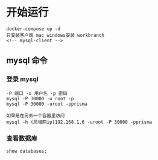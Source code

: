 # 开始运行

    docker-compose up -d
    只安装客户端 mac windows安装 workbranch
    <!-- mysql-client -->

## mysql 命令

### 登录 mysql  

    -P 端口 -u 用户名 -p 密码
    mysql -P 30000 -u root -p  
    mysql -P 30000 -uroot -pprisma

    如果是在另外一个容器里访问
    mysql -h (局域网ip)192.168.1.6 -uroot -P 30000 -pprisma

### 查看数据库

    show databases;